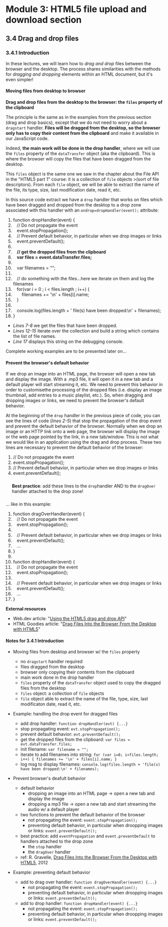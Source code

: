 # Module 3: HTML5 file upload and download section


## 3.4 Drag and drop files


### 3.4.1 Introduction

In these lectures, we will learn how to _drag and drop_ files between the browser and the desktop. The process shares similarities with the methods for _dragging and dropping_ elements within an HTML document, but it's even simpler!


#### Moving files from desktop to browser

__Drag and drop files from the desktop to the browser: the `files` property of the clipboard__

The principle is the same as in the examples from the previous section (drag and drop basics), except that we do not need to worry about a `dragstart` handler. __Files will be dragged from the desktop, so the browser only has to copy their content from the clipboard__ and make it available in our JavaScript code.

Indeed, __the main work will be done in the drop handler__, where we will use the `files` property of the `dataTransfer` object (aka the clipboard). This is where the browser will copy the files that have been dragged from the desktop.

This `files` object is the same one we saw in the chapter about the File API in the "HTML5 part 1" course: it is a collection of `file` objects >(sort of file descriptors). From each `file` object, we will be able to extract the name of the file, its type, size, last modification date, read it, etc.

In this source code extract we have a `drop` handler that works on files which have been dragged and dropped from the desktop to a drop zone associated with this handler with an `ondrop=dropHandler(event);` attribute:

<div class="source-code"><ol class="linenums">
<li class="L0" style="margin-bottom: 0px;" value="1"><span class="kwd">function</span><span class="pln"> dropHandler</span><span class="pun">(</span><span class="kwd">event</span><span class="pun">)</span><span class="pln"> </span><span class="pun">{</span><span class="pln"> </span></li>
<li class="L1" style="margin-bottom: 0px;"><span class="pln">&nbsp; &nbsp;</span><span class="com">// Do not propagate the event</span></li>
<li class="L2" style="margin-bottom: 0px;"><span class="pln">&nbsp; &nbsp;</span><span class="kwd">event</span><span class="pun">.</span><span class="pln">stopPropagation</span><span class="pun">();</span></li>
<li class="L3" style="margin-bottom: 0px;"><span class="pln">&nbsp; &nbsp;</span><span class="com">// Prevent default behavior, in particular when we drop images or links</span></li>
<li class="L4" style="margin-bottom: 0px;"><span class="pln">&nbsp; &nbsp;</span><span class="kwd">event</span><span class="pun">.</span><span class="pln">preventDefault</span><span class="pun">();</span><span class="pln"> </span></li>
<li class="L5" style="margin-bottom: 0px;"><span class="pln"> </span></li>
<li class="L6" style="margin-bottom: 0px;"><span class="pln">&nbsp; &nbsp;</span><strong><span class="com">// get the dropped files from the clipboard</span></strong></li>
<li class="L7" style="margin-bottom: 0px;"><span class="pln">&nbsp; &nbsp;</span><strong><span class="kwd">var</span><span class="pln"> files </span><span class="pun">=</span><span class="pln"> </span><span class="kwd">event</span><span class="pun">.</span><span class="pln">dataTransfer</span><span class="pun">.</span><span class="pln">files</span><span class="pun">;</span></strong></li>
<li class="L8" style="margin-bottom: 0px;"><span class="pln"> </span></li>
<li class="L9" style="margin-bottom: 0px;"><span class="pln">&nbsp; &nbsp;</span><span class="kwd">var</span><span class="pln"> filenames </span><span class="pun">=</span><span class="pln"> </span><span class="str">""</span><span class="pun">;</span></li>
<li class="L0" style="margin-bottom: 0px;"><span class="pln"> </span></li>
<li class="L1" style="margin-bottom: 0px;"><span class="pln">&nbsp; &nbsp;</span><span class="com">// do something with the files...here we iterate on them and log the filenames</span></li>
<li class="L2" style="margin-bottom: 0px;"><span class="pln">&nbsp; &nbsp;</span><span class="kwd">for</span><span class="pun">(</span><span class="kwd">var</span><span class="pln"> i </span><span class="pun">=</span><span class="pln"> </span><span class="lit">0</span><span class="pln"> </span><span class="pun">;</span><span class="pln"> i </span><span class="pun">&lt;</span><span class="pln"> files.length&nbsp;</span><span class="pun">;</span><span class="pln"> i</span><span class="pun">++)</span><span class="pln"> </span><span class="pun">{</span></li>
<li class="L3" style="margin-bottom: 0px;"><span class="pln">&nbsp; &nbsp; &nbsp; &nbsp;filenames </span><span class="pun">+=</span><span class="pln"> </span><span class="str">'\n'</span><span class="pln"> </span><span class="pun">+</span><span class="pln"> files</span><span class="pun">[</span><span class="pln">i</span><span class="pun">].</span><span class="pln">name</span><span class="pun">;</span><span class="pln"> </span></li>
<li class="L4" style="margin-bottom: 0px;"><span class="pln">&nbsp; &nbsp;</span><span class="pun">}</span></li>
<li class="L5" style="margin-bottom: 0px;"><span class="pln"> </span></li>
<li class="L6" style="margin-bottom: 0px;"><span class="pln">&nbsp; &nbsp;console</span><span class="pun">.</span><span class="pln">log</span><span class="pun">(</span><span class="pln">files</span><span class="pun">.</span><span class="pln">length </span><span class="pun">+</span><span class="pln"> </span><span class="str">' file(s) have been dropped:\n'</span><span class="pln"> </span><span class="pun">+</span><span class="pln"> filenames</span><span class="pun">);</span></li>
<li class="L7" style="margin-bottom: 0px;"><span class="pun">}</span><span class="pln"> </span></li>
</ol></div>

+ _Lines 7-8_ we get the files that have been dropped.
+ _Lines 12-15_ iterate over the collection and build a string which contains the list of file names.
+ _Line 17_ displays this string on the debugging console.

Complete working examples are to be presented later on...


#### Prevent the browser's default behavior

If we drop an image into an HTML page, the browser will open a new tab and display the image. With a .mp3 file, it will open it in a new tab and a default player will start streaming it, etc. We need to prevent this behavior in order to customisethe processing of the dropped files (i.e. display an image thumbnail, add entries to a music playlist, etc.). So, when dragging and dropping images or links, we need to prevent the browser's default behavior.

At the beginning of the `drop` handler in the previous piece of code, you can see the lines of code (_lines 2-5_) that stop the propagation of the drop event and prevent the default behavior of the browser. Normally when we drop an image or an HTTP link onto a web page, the browser will display the image or the web page pointed by the link, in a new tab/window. This is not what we would like in an application using the drag and drop process. These two lines are necessary to prevent the default behavior of the browser:

<div class="source-code"><ol class="linenums">
<li class="L0" style="margin-bottom: 0px;" value="1"><span class="com">// Do not propagate the event</span></li>
<li class="L1" style="margin-bottom: 0px;"><span class="kwd">event</span><span class="pun">.</span><span class="pln">stopPropagation</span><span class="pun">();</span></li>
<li class="L2" style="margin-bottom: 0px;"><span class="com">// Prevent default behavior, in particular when we drop images or links</span></li>
<li class="L3" style="margin-bottom: 0px;"><span class="kwd">event</span><span class="pun">.</span><span class="pln">preventDefault</span><span class="pun">();</span><span class="pln"> </span></li>
</ol></div>

<p style="margin: 10px; padding: 10px;"><strong>Best practice</strong>: add these lines to the <code>drop</code>handler AND to&nbsp;the <code>dragOver</code> handler attached to the drop zone!</p>

... like in this example:

<div class="source-code"><ol class="linenums">
<li class="L0" style="margin-bottom: 0px;" value="1"><span class="kwd">function</span><span class="pln"> dragOverHandler</span><span class="pun">(</span><span class="kwd">event</span><span class="pun">)</span><span class="pln"> </span><span class="pun">{</span></li>
<li class="L1" style="margin-bottom: 0px;"><span class="pln">&nbsp; &nbsp;</span><span class="com">// Do not propagate the event</span></li>
<li class="L2" style="margin-bottom: 0px;"><span class="pln">&nbsp; &nbsp;</span><span class="kwd">event</span><span class="pun">.</span><span class="pln">stopPropagation</span><span class="pun">();</span></li>
<li class="L3" style="margin-bottom: 0px;"><span class="pln"> </span></li>
<li class="L4" style="margin-bottom: 0px;"><span class="pln">&nbsp; &nbsp;</span><span class="com">// Prevent default behavior, in particular when we drop images or links</span></li>
<li class="L5" style="margin-bottom: 0px;"><span class="pln">&nbsp; &nbsp;</span><span class="kwd">event</span><span class="pun">.</span><span class="pln">preventDefault</span><span class="pun">();</span><span class="pln"> </span></li>
<li class="L6" style="margin-bottom: 0px;"><span class="pln">&nbsp; &nbsp;</span><span class="pun">...</span></li>
<li class="L7" style="margin-bottom: 0px;"><span class="pun">}</span></li>
<li class="L8" style="margin-bottom: 0px;"><span class="pln"> </span></li>
<li class="L9" style="margin-bottom: 0px;"><span class="kwd">function</span><span class="pln"> dropHandler</span><span class="pun">(</span><span class="kwd">event</span><span class="pun">)</span><span class="pln"> </span><span class="pun">{</span></li>
<li class="L0" style="margin-bottom: 0px;"><span class="pln">&nbsp; &nbsp;</span><span class="com">// Do not propagate the event</span></li>
<li class="L1" style="margin-bottom: 0px;"><span class="pln">&nbsp; &nbsp;</span><span class="kwd">event</span><span class="pun">.</span><span class="pln">stopPropagation</span><span class="pun">();</span></li>
<li class="L2" style="margin-bottom: 0px;"><span class="pln"> </span></li>
<li class="L3" style="margin-bottom: 0px;"><span class="pln">&nbsp; &nbsp;</span><span class="com">// Prevent default behavior, in particular when we drop images or links</span></li>
<li class="L4" style="margin-bottom: 0px;"><span class="pln">&nbsp; &nbsp;</span><span class="kwd">event</span><span class="pun">.</span><span class="pln">preventDefault</span><span class="pun">();</span><span class="pln"> </span></li>
<li class="L5" style="margin-bottom: 0px;"><span class="pln">&nbsp; &nbsp;</span><span class="pun">...</span></li>
<li class="L6" style="margin-bottom: 0px;"><span class="pun">}</span></li>
</ol></div>

__External resources__

+ Web.dev article: "[Using the HTML5 drag and drop API](https://web.dev/drag-and-drop/)"
+ HTML Goodies article: "[Drag Files Into the Browser From the Desktop with HTML5](https://bit.ly/2UqW41k)"


#### Notes for 3.4.1 Introduction

+ Moving files from desktop and browser w/ the `files` property
  + no `dragstart` handler required
  + files dragged from the desktop
  + browser only copying their contents from the clipboard
  + main work done in the drop handler
  + `files` property of the `dataTransfer` object used to copy the dragged files from the desktop
  + `files` object: a collection of `file` objects
  + `file` object able to extract the name of the file, type, size, last modificaton date, read it, etc.

+ Example: handling the drop event for dragged files
  + add drop handler: `function dropHandler(evt) {...}`
  + stop propagating event: `evt.stopPropagation();`
  + prevent default behavior: `evt.preventDefault();`
  + get the dropped files from the clipboard: `var files = evt.dataTransfer.files;`
  + init filename: `var filename = "";`
  + iterate to add filenames into string: `for (var i=0; i<files.length; i++) { filenames += '\n' + files[i].name; }`
  + log msg to display filenames: `console.log(files.length + 'file(s) have been dropped:\n' + filenames);`

+ Prevent browser's deafult behavior
  + default behavior
    + dropping an image into an HTML page $\to$ open a new tab and display the image
    + dropping a mp3 file $\to$ open a new tab and start streaming the audio w/ a default player
  + two functions to prevent the default behavior of the browser
    + not propagating the event: `event.stopPropagation();`
    + preventing default behavior, in particular when droopping images or links: `event.preventDefault();`
  + best practice: add `eventPropagation` and `event.preventDefault` to handlers attached to the drop zone
    + the `stop` handler
    + the `dragOver` handler
  + ref: R. Gravelle, [Drag Files Into the Browser From the Desktop with HTML5](https://www.htmlgoodies.com/html5/drag-files-into-the-browser-from-the-desktop-with-html5/), 2012

+ Example: preventing default behavior
  + add to drag over handler: `function dragOverHandler(event) {...}`
    + not propagating the event: `event.stopPropagation();`
    + preventing default behavior, in particular when droopping images or links: `event.preventDefault();`
  + add to drop handler: `function dropHandler(event) {...}`
    + not propagating the event: `event.stopPropagation();`
    + preventing default behavior, in particular when droopping images or links: `event.preventDefault();`







